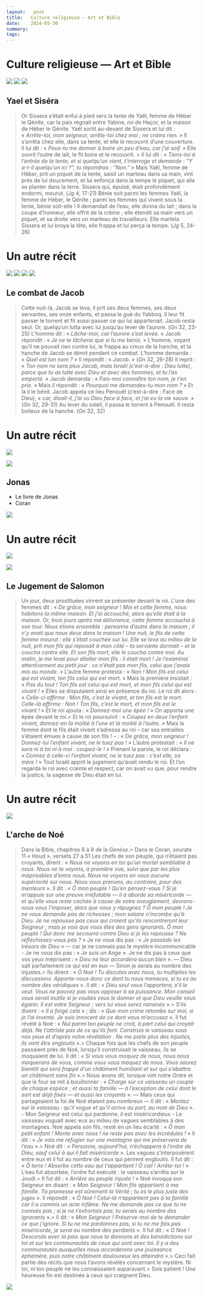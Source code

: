 ```yaml
---
layout:   post
title:   Culture religieuse — Art et Bible
date:    2024-05-30
summary:  
tags: 
---
```


# Culture religieuse — Art et Bible

![](/images/artetbible/yael-et-sisera-d-artemisia-gentileschi-1620.jpg)
![](/images/artetbible/Pierre_Reymond_-_Plaque_with_Jael_Killing_Sisera_-_Walters_44200.jpg)
![](/images/artetbible/jael-and-sisera-de-giuseppe-vermiglio-1621.jpg)


## Yael et Siséra
> Or Sissera s’était enfui à pied vers la tente de Yaël, femme de Hèber le Qénite, car la paix régnait entre Yabine, roi de Haçor, et la maison de Hèber le Qénite. Yaël sortit au-devant de Sissera et lui dit : « *Arrête-toi, mon seigneur, arrête-toi chez moi ; ne crains rien.* » 
> Il s’arrêta chez elle, dans sa tente, et elle le recouvrit d’une couverture. Il lui dit : « *Peux-tu me donner à boire un peu d’eau, car j’ai soif.* » Elle ouvrit l’outre de lait, le fit boire et le recouvrit. > Il lui dit : « *Tiens-toi à l’entrée de la tente, et si quelqu’un vient, t’interroge et demande : “Y a-t-il quelqu’un ici ?”, tu répondras : “Non.”* » 
> Mais Yaël, femme de Hèber, prit un piquet de la tente, saisit un marteau dans sa main, vint près de lui doucement, et lui enfonça dans la tempe le piquet, qui alla se planter dans la terre. Sissera qui, épuisé, était profondément endormi, mourut. (*Jg* 4, 17-21)
> Bénie soit parmi les femmes Yaël, la femme de Hèber, le Qénite ; parmi les femmes qui vivent sous la tente, bénie soit-elle ! Il demandait de l’eau, elle donna du lait ; dans la coupe d’honneur, elle offrit de la crème ; elle étendit sa main vers un piquet, et sa droite vers un marteau de travailleurs. Elle martela Sissera et lui broya la tête, elle frappa et lui perça la tempe. (*Jg* 5, 24-26)

# Un autre récit
![](/images/artetbible/vision-of-the-sermon-jacob-wrestling-with-the-angel-paul-gauguin-1888.jpg)
![](/images/artetbible/la-lutte-de-jacob-jacob-wrestling-with-the-angel-leon-bonnat-1876.jpg)
![](/images/artetbible/delacroixjacobwrestlingdet.jpg.webp)
![](/images/artetbible/jacob-wrestling-with-the-angel-rembrandt-1659.jpg)

## Le combat de Jacob
> Cette nuit-là, Jacob se leva, il prit ses deux femmes, ses deux servantes, ses onze enfants, et passa le gué du Yabboq. Il leur fit passer le torrent et fit aussi passer ce qui lui appartenait. Jacob resta seul. Or, quelqu’un lutta avec lui jusqu’au lever de l’aurore. (*Gn* 32, 23-25)
> L’homme dit : « *Lâche-moi, car l’aurore s’est levée.* » Jacob répondit : « *Je ne te lâcherai que si tu me bénis.* » L’homme, voyant qu’il ne pouvait rien contre lui, le frappa au creux de la hanche, et la hanche de Jacob se démit pendant ce combat. L’homme demanda : « *Quel est ton nom ?* » Il répondit : « *Jacob.* » (*Gn* 32, 26-28)
> Il reprit : « *Ton nom ne sera plus Jacob, mais Israël (c’est-à-dire : Dieu lutte), parce que tu as lutté avec Dieu et avec des hommes, et tu l’as emporté.* » Jacob demanda : « *Fais-moi connaître ton nom, je t’en prie.* » Mais il répondit : « *Pourquoi me demandes-tu mon nom ?* » Et là il le bénit. Jacob appela ce lieu Penouël (c’est-à-dire : Face de Dieu), « *car, disait-il, j’ai vu Dieu face à face, et j’ai eu la vie sauve.* » (*Gn* 32, 29-31)
> Au lever du soleil, il passa le torrent à Penouël. Il resta boiteux de la hanche. (*Gn* 32, 32)

# Un autre récit

![](/images/artetbible/pieter-lastman-jonah-and-the-whale-1621.jpg)

![](/images/artetbible/table-base-with-jonah-swallowed-and-cast-up-by-the-big-fish.jpg)

## Jonas
- Le livre de Jonas
- Coran 

![](/images/artetbible/jonah-and-the-whale-folio-from-a-jami-al-tavarikh-compendium-of-chronicles.jpg)

# Un autre récit

![](/images/artetbible/le-jugement-de-salomon-nicolas-poussin-1649-louvre-1r-3-16-28.jpg)

![](/images/artetbible/kopf-le-jugement-de-salomon.jpg)

## Le Jugement de Salomon
> Un jour, deux prostituées vinrent se présenter devant le roi.
> L’une des femmes dit : « *De grâce, mon seigneur ! Moi et cette femme, nous habitons la même maison. Et j’ai accouché, alors qu’elle était à la maison. Or, trois jours après ma délivrance, cette femme accoucha à son tour. Nous étions ensemble : personne d’autre dans la maison ; il n’y avait que nous deux dans la maison ! Une nuit, le fils de cette femme mourut : elle s’était couchée sur lui. Elle se leva au milieu de la nuit, prit mon fils qui reposait à mon côté – ta servante dormait – et le coucha contre elle. Et son fils mort, elle le coucha contre moi. Au matin, je me levai pour allaiter mon fils : il était mort ! Je l’examinai attentivement au petit jour : ce n’était pas mon fils, celui que j’avais mis au monde.* »
> L’autre femme protesta : « *Non ! Mon fils est celui qui est vivant, ton fils celui qui est mort.* » Mais la première insistait : « *Pas du tout ! Ton fils est celui qui est mort, et mon fils celui qui est vivant !* » Elles se disputaient ainsi en présence du roi.
> Le roi dit alors : « *Celle-ci affirme : Mon fils, c’est le vivant, et ton fils est le mort. Celle-là affirme : Non ! Ton fils, c’est le mort, et mon fils est le vivant !* » Et le roi ajouta : « *Donnez-moi une épée !* » On apporta une épée devant le roi.> Et le roi poursuivit : « *Coupez en deux l’enfant vivant, donnez-en la moitié à l’une et la moitié à l’autre.* »
> Mais la femme dont le fils était vivant s’adressa au roi – car ses entrailles s’étaient émues à cause de son fils ! – : « *De grâce, mon seigneur ! Donnez-lui l’enfant vivant, ne le tuez pas !* » L’autre protestait : « *Il ne sera ni à toi ni à moi : coupez-le !* »
> Prenant la parole, le roi déclara : « *Donnez à celle-ci l’enfant vivant, ne le tuez pas : c’est elle, sa mère !* »
> Tout Israël apprit le jugement qu’avait rendu le roi. Et l’on regarda le roi avec crainte et respect, car on avait vu que, pour rendre la justice, la sagesse de Dieu était en lui.

# Un autre récit

![](/images/artetbible/noah-s-ark-t-poulakis-17th-c-gn-6-9-et-coran-11.jpg)

## L'arche de Noé
> Dans la Bible, chapitres 6 à 8 de la *Genèse*.> Dans le Coran, sourate 11 « Houd », versets 27 à 51
> Les chefs de son peuple, qui n’étaient pas croyants, dirent : « *Nous ne voyons en toi qu’un mortel semblable à nous. Nous ne te voyons, à première vue, suivi que par les plus méprisables d’entre nous. Nous ne voyons en vous aucune supériorité sur nous. Nous vous prenons, au contraire, pour des menteurs* ».
> Il dit : « *Ô mon peuple ! Qu’en pensez-vous ? Si je m’appuie sur une preuve irréfutable — il a aborde sa miséricorde — et qu’elle vous reste cachée à cause de votre aveuglement, devrons-nous vous l’imposer, alors que vous y répugnez ? Ô mon peuple ! Je ne vous demande pas de richesses ; mon salaire n’incombe qu’à Dieu. Je ne repousse pas ceux qui croient qu’ils rencontreront leur Seigneur ; mais je vois que vous êtes des gens ignorants. Ô mon peuple ! Qui donc me secourra contre Dieu si je les repousse ? Ne réfléchissez-vous pas ?* »
> Je ne vous dis pas : « *Je possède les trésors de Dieu* » — car je ne connais pas le mystère incommunicable - Je ne vous dis pas : « *Je suis un Ange* ». Je ne dis pas à ceux que vos yeux méprisent : « *Dieu ne leur accordera aucun bien* ». — Dieu sait parfaitement ce qui est en eux — Sinon je serais au nombre des injustes.> Ils dirent : « *Ô Noé ! Tu discutes avec nous, tu multiplies les discussions. Apporte-nous donc ce dont tu nous menaces, si tu es au nombre des véridiques* ».
> Il dit : « *Dieu seul vous l’apportera, s’il le veut. Vous ne pouvez pas vous opposer à sa puissance. Mon conseil vous serait inutile si je voulais vous le donner et que Dieu veuille vous égarer. Il est votre Seigneur ; vers lui vous serez ramenés* ».> S’ils disent : « *Il a forgé cela* » ; dis : « *Que mon crime retombe sur moi, si je l’ai inventé. Je suis innocent de ce dont vous m’accusez* ».
> Il fut révélé à Noé : « *Nul parmi ton peuple ne croit, à part celui qui croyait déjà. Ne t’attriste pas de ce qu’ils font. Construis le vaisseau sous nos yeux et d’après notre révélation . Ne me parle plus des injustes, ils vont être engloutis* ».> Chaque fois que les chefs de son peuple passaient près de Noé, lorsqu’il construisait le vaisseau, ils se moquaient de lui.
> Il dit : « *Si vous vous moquez de nous, nous nous moquerons de vous, comme vous vous moquez de nous. Vous saurez bientôt qui sera frappé d’un châtiment humiliant et sur qui s’abattra un châtiment sans fin* ».> Nous avons dit, lorsque vint notre Ordre et que le four se mit à bouillonner : « *Charge sur ce vaisseau un couple de chaque espèce ; et aussi ta famille — à l’exception de celui dont le sort est déjà fixés — et aussi les croyants* ». — Mais ceux qui partageaient la foi de Noé étaient peu nombreux —
> Il dit : « *Montez sur le vaisseau : qu’il vogue et qu’il arrive au port, au nom de Dieu* ». - Mon Seigneur est celui qui pardonne, il est miséricordieux -
> Le vaisseau voguait avec eux au milieu de vagues semblables à des montagnes. Noé appela son fils, resté en un lieu écarté : « *Ô mon petit enfant ! Monte avec nous ! ne reste pas avec les incrédules !* » Il dit : « *Je vais me réfugier sur une montagne qui me préservera de l’eau* ».> Noé dit : « *Personne, aujourd’hui, n’échappera à l’ordre de Dieu, sauf celui à qui il fait miséricorde* ». Les vagues s’interposèrent entre eux et il fut au nombre de ceux qui périrent engloutis.
> Il fut dit : « *Ô terre ! Absorbe cette eau qui t’appartient ! Ô ciel ! Arrête-toi !* » L’eau fut absorbée, l’ordre fut exécuté : le vaisseau s’arrêta sur le Joudi.> Il fut dit : « *Arrière au peuple injuste !* » Noé invoqua son Seigneur en disant : « *Mon Seigneur ! Mon fils appartient à ma famille. Ta promesse est sûrement la Vérité ; tu es le plus juste des juges* ».
> Il répondit : « *Ô Noé ! Celui-là n’appartient pas à ta famille car il a commis un acte infâme. Ne me demande pas ce que tu ne connais pas ; si je ne t’exhortais pas, tu serais au nombre des ignorants* ».> Il dit : « *Mon Seigneur ! Préserve-moi de te demander ce que j’ignore. Si tu ne me pardonnes pas, si tu ne me fais pas miséricorde, je serai au nombre des perdants* ».
> Il fut dit : « *O Noé ! Descends avec la paix que nous te donnons et des bénédictions sur toi et sur les communautés de ceux qui sont avec toi. Il y a des communautés auxquelles nous accorderons une jouissance éphémère, puis notre châtiment douloureux les atteindra* ».> Ceci fait partie des récits que nous t’avons révélés concernant le mystère. Ni toi, ni ton peuple ne les connaissaient auparavant.> Sois patient ! Une heureuse fin est destinée à ceux qui craignent Dieu.

![](/images/artetbible/l-arche-de-noe-flottant-sur-les-eaux-vers-1500.jpg)
